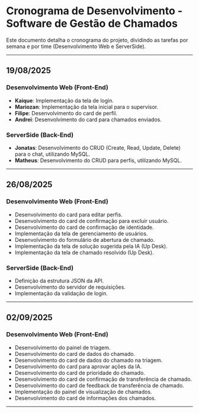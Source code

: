 # Cronograma de Desenvolvimento - Software de Gestão de Chamados

Este documento detalha o cronograma do projeto, dividindo as tarefas por semana e por time (Desenvolvimento Web e ServerSide).

---

## **19/08/2025**

### **Desenvolvimento Web (Front-End)**
- **Kaique**: Implementação da tela de login.
- **Mariozan**: Implementação da tela inicial para o supervisor.
- **Filipe**: Desenvolvimento do card de perfil.
- **Andrei**: Desenvolvimento do card para chamados enviados.

### **ServerSide (Back-End)**
- **Jonatas**: Desenvolvimento do CRUD (Create, Read, Update, Delete) para o chat, utilizando MySQL.
- **Matheus**: Desenvolvimento do CRUD para perfis, utilizando MySQL.

---

## **26/08/2025**

### **Desenvolvimento Web (Front-End)**
- Desenvolvimento do card para editar perfis.
- Desenvolvimento do card de confirmação para excluir usuário.
- Desenvolvimento do card de confirmação de identidade.
- Implementação da tela de gerenciamento de usuários.
- Desenvolvimento do formulário de abertura de chamado.
- Implementação da tela de solução sugerida pela IA (Up Desk).
- Implementação da tela de chamado resolvido (Up Desk).

### **ServerSide (Back-End)**
- Definição da estrutura JSON da API.
- Desenvolvimento do servidor de requisições.
- Implementação da validação de login.

---

## **02/09/2025**

### **Desenvolvimento Web (Front-End)**
- Desenvolvimento do painel de triagem.
- Desenvolvimento do card de dados do chamado.
- Desenvolvimento do card de dados do chamado na triagem.
- Desenvolvimento do card para aprovar ações da IA.
- Desenvolvimento do card de prioridade do chamado.
- Desenvolvimento do card de confirmação de transferência de chamado.
- Desenvolvimento do card de feedback de transferência de chamado.
- Implementação do painel de visualização de chamados.
- Desenvolvimento do card de informações dos chamados.

---
